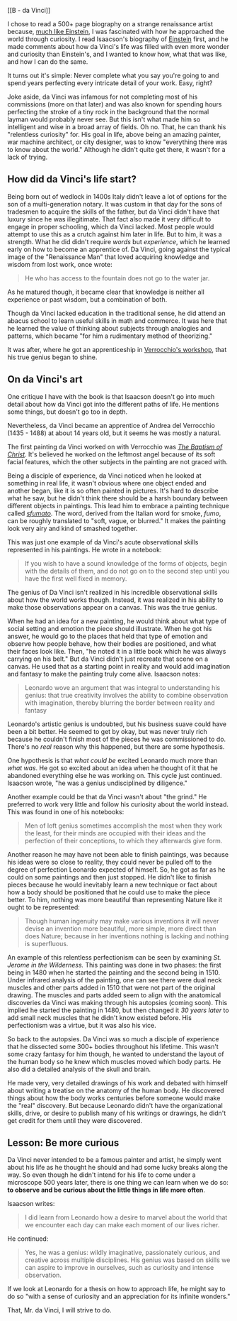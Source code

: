 [[B - da Vinci]]

I chose to read a 500+ page biography on a strange renaissance artist because, [much like Einstein](https://www.daltonmabery.com/essays/albert-einstein), I was fascinated with how he approached the world through curiosity. I read Isaacson's biography of [Einstein](https://www.daltonmabery.com/book-notes/einstein-his-life-and-universe) first, and he made comments about how da Vinci's life was filled with even more wonder and curiosity than Einstein's, and I wanted to know how, what that was like, and how I can do the same.

It turns out it's simple: Never complete what you say you're going to and spend years perfecting every intricate detail of your work. Easy, right?

Joke aside, da Vinci was infamous for not completing most of his commissions (more on that later) and was also known for spending hours perfecting the stroke of a tiny rock in the background that the normal layman would probably never see. But this isn't what made him so intelligent and wise in a broad array of fields. Oh no. That, he can thank his "relentless curiosity" for. His goal in life, above being an amazing painter, war machine architect, or city designer, was to know "everything there was to know about the world." Although he didn't quite get there, it wasn't for a lack of trying.

## How did da Vinci's life start?
Being born out of wedlock in 1400s Italy didn't leave a lot of options for the son of a multi-generation notary. It was custom in that day for the sons of tradesmen to acquire the skills of the father, but da Vinci didn't have that luxury since he was illegitimate. That fact also made it very difficult to engage in proper schooling, which da Vinci lacked. Most people would attempt to use this as a crutch against him later in life. But to him, it was a strength. What he did didn't require *words* but *experience*, which he learned early on how to become an apprentice of. Da Vinci, going against the typical image of the "Renaissance Man" that loved acquiring knowledge and wisdom from lost work, once wrote:

> He who has access to the fountain does not go to the water jar.

As he matured though, it became clear that knowledge is neither all experience or past wisdom, but a combination of both.

Though da Vinci lacked education in the traditional sense, he did attend an abacus school to learn useful skills in math and commerce. It was here that he learned the value of thinking about subjects through analogies and patterns, which became "for him a rudimentary method of theorizing."

It was after, where he got an apprenticeship in [Verrocchio's workshop](https://en.wikipedia.org/wiki/Andrea_del_Verrocchio), that his true genius began to shine.

## On da Vinci's art
One critique I have with the book is that Isaacson doesn't go into much detail about how da Vinci got into the different paths of life. He mentions some things, but doesn't go too in depth.

Nevertheless, da Vinci became an apprentice of Andrea del Verrocchio (1435 - 1488) at about 14 years old, but it seems he was mostly a natural.

The first painting da Vinci worked on with Verrocchio was [*The Baptism of Christ*](https://en.wikipedia.org/wiki/The_Baptism_of_Christ_%28Verrocchio_and_Leonardo%29). It's believed he worked on the leftmost angel because of its soft facial features, which the other subjects in the painting are not graced with.

Being a disciple of experience, da Vinci noticed when he looked at something in real life, it wasn't obvious where one object ended and another began, like it is so often painted in pictures. It's hard to describe what he saw, but he didn't think there should be a harsh boundary between different objects in paintings. This lead him to embrace a painting technique called [*sfumato*](https://en.wikipedia.org/wiki/Sfumato). The word, derived from the Italian word for smoke, *fumo*, can be roughly translated to "soft, vague, or blurred." It makes the painting look very airy and kind of smashed together.

This was just one example of da Vinci's acute observational skills represented in his paintings. He wrote in a notebook:

> If you wish to have a sound knowledge of the forms of objects, begin with the details of them, and do not go on to the second step until you have the first well fixed in memory.

The genius of Da Vinci isn't realized in his incredible observational skills about how the world works though. Instead, it was realized in his ability to make those observations appear on a canvas. This was the true genius.

When he had an idea for a new painting, he would think about what type of social setting and emotion the piece should illustrate. When he got his answer, he would go to the places that held that type of emotion and observe how people behave, how their bodies are positioned, and what their faces look like. Then, "he noted it in a little book which he was always carrying on his belt." But da Vinci didn't just recreate that scene on a canvas. He used that as a starting point in reality and would add imagination and fantasy to make the painting truly come alive. Isaacson notes:

>  Leonardo wove an argument that was integral to understanding his genius: that true creativity involves the ability to combine observation with imagination, thereby blurring the border between reality and fantasy

Leonardo's artistic genius is undoubted, but his business suave could have been a bit better. He seemed to get by okay, but was never truly rich because he couldn't finish most of the pieces he was commissioned to do. There's no *real* reason why this happened, but there are some hypothesis.

One hypothesis is that *what could be* excited Leonardo much more than *what was*. He got so excited about an idea when he thought of it that he abandoned everything else he was working on. This cycle just continued. Isaacson wrote, "he was a genius undisciplined by diligence."

Another example could be that da Vinci wasn't about "the grind." He preferred to work very little and follow his curiosity about the world instead. This was found in one of his notebooks:

> Men of loft genius sometimes accomplish the most when they work the least, for their minds are occupied with their ideas and the perfection of their conceptions, to which they afterwards give form.

Another reason he may have not been able to finish paintings, was because his ideas were so close to reality, they could never be pulled off to the degree of perfection Leonardo expected of himself. So, he got as far as he could on some paintings and then just stopped. He didn't like to finish pieces because he would inevitably learn a new technique or fact about how a body should be positioned that he could use to make the piece better. To him, nothing was more beautiful than representing Nature like it ought to be represented:

> Though human ingenuity may make various inventions it will never devise an invention more beautiful, more simple, more direct than does Nature; because in her inventions nothing is lacking and nothing is superfluous.

An example of this relentless perfectionism can be seen by examining *St. Jerome in the Wilderness.* This painting was done in two phases: the first being in 1480 when he started the painting and the second being in 1510. Under infrared analysis of the painting, one can see there were dual neck muscles and other parts added in 1510 that were not part of the original drawing. The muscles and parts added seem to align with the anatomical discoveries da Vinci was making through his autopsies (coming soon). This implied he started the painting in 1480, but then changed it *30 years later* to add small neck muscles that he didn't know existed before. His perfectionism was a virtue, but it was also his vice.

So back to the autopsies. Da Vinci was so much a disciple of experience that he dissected some 300+ bodies throughout his lifetime. This wasn't some crazy fantasy for him though, he wanted to understand the layout of the human body so he knew which muscles moved which body parts. He also did a detailed analysis of the skull and brain.

He made very, very detailed drawings of his work and debated with himself about writing a treatise on the anatomy of the human body. He discovered things about how the body works centuries before someone would make the "real" discovery. But because Leonardo didn't have the organizational skills, drive, or desire to publish many of his writings or drawings, he didn't get credit for them until they were discovered.

## Lesson: Be more curious
Da Vinci never intended to be a famous painter and artist, he simply went about his life as he thought he should and had some lucky breaks along the way. So even though he didn't intend for his life to come under a microscope 500 years later, there is one thing we can learn when we do so: **to observe and be curious about the little things in life more often**. 

Isaacson writes:

> I did learn from Leonardo how a desire to marvel about the world that we encounter each day can make each moment of our lives richer.

He continued:

> Yes, he was a genius: wildly imaginative, passionately curious, and creative across multiple disciplines. His genius was based on skills we can aspire to improve in ourselves, such as curiosity and intense observation.

If we look at Leonardo for a thesis on how to approach life, he might say to do so "with a sense of curiosity and an appreciation for its infinite wonders."

That, Mr. da Vinci, I will strive to do.









